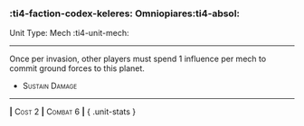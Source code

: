 ### :ti4-faction-codex-keleres: **Omniopiares**:ti4-absol:

Unit Type: Mech :ti4-unit-mech:

---

Once per invasion, other players must spend 1 influence per mech to commit ground forces to this planet.

* <span style="font-variant:small-caps;">Sustain Damage</span> 

---

__|__ <span style="font-variant:small-caps;">Cost 2</span> __|__ <span style="font-variant:small-caps;">Combat 6</span> __|__
{ .unit-stats }
